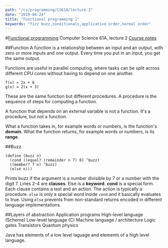 ```yaml
---
path: "/cs/programming/CS61A/lecture-2"
date: "2019-04-24"
title: "Functional programming 1"
keywords: "fizz buzz,conditionals,applicative order,normal order"
---
```


#[Functional programming](https://archive.org/details/ucberkeley_webcast_l28HAzKy0N8)
Computer Science 61A, lecture 2
[Course notes](http://www-inst.eecs.berkeley.edu/~cs61a/reader/notes.pdf)


##Function
A function is a relationship between an input and an output, with zero or more inputs and one output. Every time you put in an input, you get the same output.

Functions are useful in parallel computing, where tasks can be split across different CPU cores without having to depend on one another.

```
f(x) = 2x + 6
g(x) = 2(x + 3)
```
These are the same function but different procedures. A procedure is the sequence of steps for computing a function.

A function that depends on an external variable is not a function. It's a procedure, but not a function.

What a function takes in, for example words or numbers, is the function's **domain**.
What the function returns, for example words or numbers, is its **range**.

##Buzz
```
(define (buzz n)
  (cond ((equal? (remainder n 7) 0) ’buzz)
  ((member? 7 n) ’buzz)
  (else n)))
```
Prints buzz if the argument is a number divisible by 7 or a number with the digit 7. Lines 2-4 are **clauses**. Else is a **keyword**. **cond** is a special form. Each clause contains a test and an action. The action is typically a procedure. `else` is only a special word inside `cond` and it basically evaluates to true. Using `else` prevents from non-standard returns encoded in different language implementations.

##Layers of abstraction
Application programs
High-level language (Scheme)
Low-level language (C)
Machine language / architecture
Logic gates
Transistors
Quantum physics

Java has elements of a low level laguage and elements of a high level language.